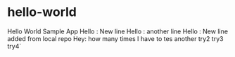 # hello-world
Hello World Sample App
Hello : New line
Hello : another line
Hello : New line added from local repo
Hey: how many times I have to tes
another try2
try3
try4`
